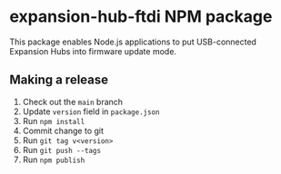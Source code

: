 # expansion-hub-ftdi NPM package

This package enables Node.js applications to put USB-connected Expansion Hubs into firmware
update mode.

## Making a release

1. Check out the `main` branch
2. Update `version` field in `package.json`
3. Run `npm install`
4. Commit change to git
5. Run `git tag v<version>`
6. Run `git push --tags`
7. Run `npm publish`

